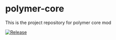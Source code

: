 # polymer-core
This is the project repository for polymer core mod

[![Release](https://jitpack.io/v/teampolymer/polymer-core.svg)](https://jitpack.io/#teampolymer/polymer-core)